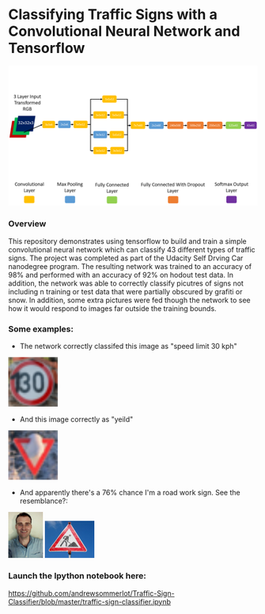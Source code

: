 # Classifying Traffic Signs with a Convolutional Neural Network and Tensorflow 

<img src="sign_classifier_2.png"/>

### Overview
This repository demonstrates using tensorflow to build and train a simple convolutional neural network which can classify 43 different types of traffic signs. The project was completed as part of the Udacity Self Drving Car nanodegree program. The resulting network was trained to an accuracy of 98% and performed with an accuracy of 92% on hodout test data. In addition, the network was able to correctly classify picutres of signs not including n training or test data that were partially obscured by grafiti or snow. In addition, some extra pictures were fed though the network to see how it would respond to images far outside the training bounds. 

### Some examples: 
* The network correctly classifed this image as "speed limit 30 kph"

<img src="pics/test_signs/speed_30_graphiti.png" width="100"/>

* And this image correctly as "yeild"
<img src="pics/test_signs/snow_covered_yield.png" width="100"/>

* And apparently there's a 76% chance I'm a road work sign. See the resemblance?:

<img src="pics/me_big.jpg" width="70"/>               <img src="pics/compare_signs/road_work.jpg" width="100"/>


### Launch the Ipython notebook here: 
https://github.com/andrewsommerlot/Traffic-Sign-Classifier/blob/master/traffic-sign-classifier.ipynb
